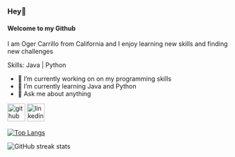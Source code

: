 ### Hey👋
#### Welcome to my Github

I am Oger Carrillo from California and I enjoy learning new skills and finding new challenges

Skills: Java | Python

- 🔭 I’m currently working on on my programming skills 
- 🌱 I’m currently learning Java and Python 
- 💬 Ask me about anything 


[<img src='https://cdn.jsdelivr.net/npm/simple-icons@3.0.1/icons/github.svg' alt='github' height='40'>](https://github.com/ocalgreen)  [<img src='https://cdn.jsdelivr.net/npm/simple-icons@3.0.1/icons/linkedin.svg' alt='linkedin' height='40'>](https://www.linkedin.com/in/oger-carrillo/)  

[![Top Langs](https://github-readme-stats.vercel.app/api/top-langs/?username=ocalgreen)](https://github.com/anuraghazra/github-readme-stats)

![GitHub streak stats](https://streak-stats.demolab.com/?user=ocalgreen)  

